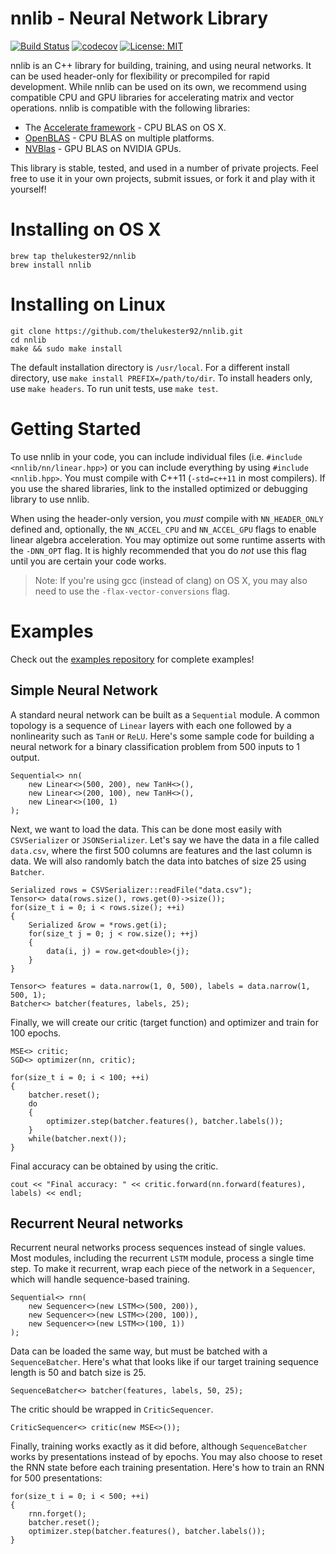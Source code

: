 # nnlib - Neural Network Library

[![Build Status](https://api.travis-ci.org/thelukester92/nnlib.svg?branch=master)](https://travis-ci.org/thelukester92/nnlib)
[![codecov](https://codecov.io/gh/thelukester92/nnlib/branch/master/graph/badge.svg)](https://codecov.io/gh/thelukester92/nnlib)
[![License: MIT](https://img.shields.io/badge/License-MIT-yellow.svg)](https://opensource.org/licenses/MIT)

nnlib is an C++ library for building, training, and using neural networks.
It can be used header-only for flexibility or precompiled for rapid development.
While nnlib can be used on its own, we recommend using compatible CPU and GPU libraries for accelerating matrix and vector operations.
nnlib is compatible with the following libraries:

* The [Accelerate framework](https://developer.apple.com/documentation/accelerate) - CPU BLAS on OS X.
* [OpenBLAS](https://github.com/xianyi/openblas) - CPU BLAS on multiple platforms.
* [NVBlas](http://docs.nvidia.com/cuda/nvblas) - GPU BLAS on NVIDIA GPUs.

This library is stable, tested, and used in a number of private projects.
Feel free to use it in your own projects, submit issues, or fork it and play with it yourself!

# Installing on OS X

	brew tap thelukester92/nnlib
	brew install nnlib

# Installing on Linux

	git clone https://github.com/thelukester92/nnlib.git
	cd nnlib
	make && sudo make install

The default installation directory is `/usr/local`.
For a different install directory, use `make install PREFIX=/path/to/dir`.
To install headers only, use `make headers`.
To run unit tests, use `make test`.

# Getting Started

To use nnlib in your code, you can include individual files (i.e. `#include <nnlib/nn/linear.hpp>`) or you can include everything by using `#include <nnlib.hpp>`.
You must compile with C++11 (`-std=c++11` in most compilers).
If you use the shared libraries, link to the installed optimized or debugging library to use nnlib.

When using the header-only version, you *must* compile with `NN_HEADER_ONLY` defined and, optionally, the `NN_ACCEL_CPU` and `NN_ACCEL_GPU` flags to enable linear algebra acceleration.
You may optimize out some runtime asserts with the `-DNN_OPT` flag.
It is highly recommended that you do *not* use this flag until you are certain your code works.

> Note: If you're using gcc (instead of clang) on OS X, you may also need to use the `-flax-vector-conversions` flag.

# Examples

Check out the [examples repository](https://github.com/thelukester92/nnlib-examples) for complete examples!

## Simple Neural Network

A standard neural network can be built as a `Sequential` module.
A common topology is a sequence of `Linear` layers with each one followed by a nonlinearity such as `TanH` or `ReLU`.
Here's some sample code for building a neural network for a binary classification problem from 500 inputs to 1 output.

	Sequential<> nn(
		new Linear<>(500, 200), new TanH<>(),
		new Linear<>(200, 100), new TanH<>(),
		new Linear<>(100, 1)
	);

Next, we want to load the data.
This can be done most easily with `CSVSerializer` or `JSONSerializer`.
Let's say we have the data in a file called ``data.csv``, where the first 500 columns are features and the last column is data.
We will also randomly batch the data into batches of size 25 using `Batcher`.

	Serialized rows = CSVSerializer::readFile("data.csv");
	Tensor<> data(rows.size(), rows.get(0)->size());
	for(size_t i = 0; i < rows.size(); ++i)
	{
		Serialized &row = *rows.get(i);
		for(size_t j = 0; j < row.size(); ++j)
		{
			data(i, j) = row.get<double>(j);
		}
	}
	
	Tensor<> features = data.narrow(1, 0, 500), labels = data.narrow(1, 500, 1);
	Batcher<> batcher(features, labels, 25);

Finally, we will create our critic (target function) and optimizer and train for 100 epochs.

	MSE<> critic;
	SGD<> optimizer(nn, critic);
	
	for(size_t i = 0; i < 100; ++i)
	{
		batcher.reset();
		do
		{
			optimizer.step(batcher.features(), batcher.labels());
		}
		while(batcher.next());
	}

Final accuracy can be obtained by using the critic.

	cout << "Final accuracy: " << critic.forward(nn.forward(features), labels) << endl;

## Recurrent Neural networks

Recurrent neural networks process sequences instead of single values.
Most modules, including the recurrent `LSTM` module, process a single time step.
To make it recurrent, wrap each piece of the network in a `Sequencer`, which will handle sequence-based training.

	Sequential<> rnn(
		new Sequencer<>(new LSTM<>(500, 200)),
		new Sequencer<>(new LSTM<>(200, 100)),
		new Sequencer<>(new LSTM<>(100, 1))
	);

Data can be loaded the same way, but must be batched with a `SequenceBatcher`.
Here's what that looks like if our target training sequence length is 50 and batch size is 25.

	SequenceBatcher<> batcher(features, labels, 50, 25);

The critic should be wrapped in `CriticSequencer`.

	CriticSequencer<> critic(new MSE<>());

Finally, training works exactly as it did before, although `SequenceBatcher` works by presentations instead of by epochs.
You may also choose to reset the RNN state before each training presentation.
Here's how to train an RNN for 500 presentations:

	for(size_t i = 0; i < 500; ++i)
	{
		rnn.forget();
		batcher.reset();
		optimizer.step(batcher.features(), batcher.labels());
	}
